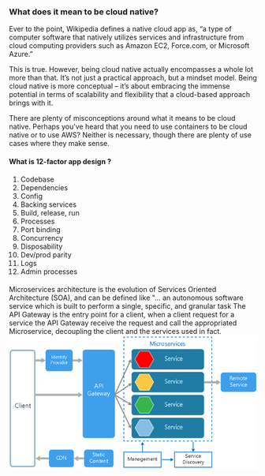 
### What does it mean to be cloud native?

Ever to the point, Wikipedia defines a native cloud app as, “a type of computer software that natively utilizes services and infrastructure from cloud computing providers such as Amazon EC2, Force.com, or Microsoft Azure.”

This is true. However, being cloud native actually encompasses a whole lot more than that. It’s not just a practical approach, but a mindset model. Being cloud native is more conceptual – it’s about embracing the immense potential in terms of scalability and flexibility that a cloud-based approach brings with it.

There are plenty of misconceptions around what it means to be cloud native. Perhaps you’ve heard that you need to use containers to be cloud native or to use AWS? Neither is necessary, though there are plenty of use cases where they make sense.

#### What is 12-factor app design ?
1. Codebase
2. Dependencies
3. Config
4. Backing services
5. Build, release, run
6. Processes
7. Port binding
8. Concurrency
9. Disposability
10. Dev/prod parity
11. Logs
12. Admin processes

#### 
Microservices architecture is the evolution of Services Oriented Architecture (SOA), and can be defined like "… an autonomous software service which is built to perform a single, specific, and granular task
The API Gateway is the entry point for a client, when a client request for a service the API Gateway receive the request and call the appropriated Microservice, decoupling the client and the services used in fact.
![Lambda Architecture](images/Microservices-architecture-Image-taken-from.ppm)

